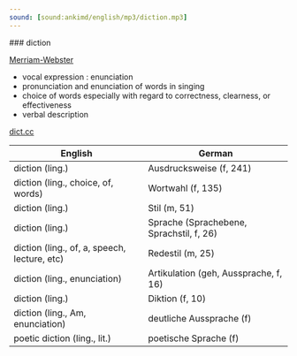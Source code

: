 ```yaml
---
sound: [sound:ankimd/english/mp3/diction.mp3]
---
```


\### diction

[Merriam-Webster](https://www.merriam-webster.com/dictionary/diction)

- vocal expression : enunciation
- pronunciation and enunciation of words in singing
- choice of words especially with regard to correctness, clearness, or effectiveness
- verbal description

[dict.cc](https://www.dict.cc/diction)

| English        | German       |
| -------------- | ------------ |
| diction (ling.) | Ausdrucksweise (f, 241) |
| diction (ling., choice, of, words) | Wortwahl (f, 135) |
| diction (ling.) | Stil (m, 51) |
| diction (ling.) | Sprache (Sprachebene, Sprachstil, f, 26) |
| diction (ling., of, a, speech, lecture, etc) | Redestil (m, 25) |
| diction (ling., enunciation) | Artikulation (geh, Aussprache, f, 16) |
| diction (ling.) | Diktion (f, 10) |
| diction (ling., Am, enunciation) | deutliche Aussprache (f) |
| poetic diction (ling., lit.) | poetische Sprache (f) |
